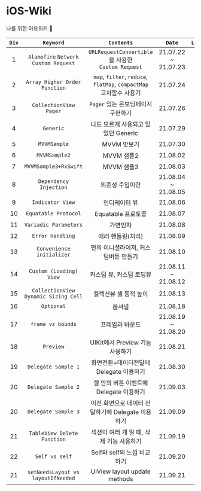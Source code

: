 # iOS-Wiki
나를 위한 아요위키 

|`Div`|`Keyword`|`Contents`|`Date`|`Link`|
|:--:|:--:|:--:|:--:|:--:|
|1|`Alamofire` `Network` `Custom Request`|`URLRequestConvertible`을 사용한 <br/> `Custom Request`|21.07.22 ~ 21.07.23|-|
|2|`Array Higher Order Function`|`map`, `filter`, `reduce`, `flatMap`, `compactMap` <br/> 고차함수 사용기 |21.07.24|-|
|3|`CollectionView` `Pager`|`Pager` 있는 온보딩페이지 구현하기 |21.07.26|[🔖](https://github.com/Taehyeon-Kim/iOS-Wiki/tree/master/OnboardingSample)|
|4|`Generic`|나도 모르게 사용되고 있었던 Generic|21.07.29|[🔖](https://github.com/Taehyeon-Kim/iOS-Wiki/blob/master/Generic.md)|
|5|`MVVMSample`|MVVM 맛보기|21.07.30|-|
|6|`MVVMSample2`|MVVM 샘플2 |21.08.02|-|
|7|`MVVMSample3+RxSwift`|MVVM 샘플3|21.08.03|-|
|8|`Dependency Injection`|의존성 주입이란|21.08.04 ~ 21.08.05|-|
|9|`Indicator View`|인디케이터 뷰|21.08.06|-|
|10|`Equatable Protocol`|Equatable 프로토콜|21.08.07|[🔖](https://github.com/Taehyeon-Kim/iOS-Wiki/tree/master/EquatableProtocol.playground)|
|11|`Variadic Parameters`|가변인자|21.08.08|[🔖](https://github.com/Taehyeon-Kim/iOS-Wiki/blob/master/Variadic%2BParameter.md)|
|12|`Error Handling`|에러 핸들링(처리)|21.08.09|[🔖](https://github.com/Taehyeon-Kim/iOS-Wiki/tree/master/ErrorHandling)|
|13|`Convenience initializer`|편의 이니셜라이저, 커스텀버튼 만들기|21.08.10|[🔖](https://github.com/Taehyeon-Kim/iOS-Wiki/blob/master/CustomViewSample/Convenience%2Binitializer.md)|
|14|`Custom (Loading) View`|커스텀 뷰, 커스텀 로딩뷰|21.08.11 ~ 21.08.12|[🔖](https://github.com/Taehyeon-Kim/iOS-Wiki/blob/master/CustomLoadingView/CustomLoadingView.md)|
|15|`CollectionView Dynamic Sizing Cell`|컬렉션뷰 셀 동적 높이|21.08.13|-|
|16|`Optional`|옵셔널|21.08.18|-|
|17|`frame vs bounds`|프레임과 바운드|21.08.19 ~ 21.08.20|-|
|18|`Preview`|UIKit에서 Preview 기능 사용하기|21.08.21|-|
|19|`Delegate Sample 1`|화면전환+데이터전달에 Delegate 이용하기|21.08.30|-|
|20|`Delegate Sample 2`|셀 안의 버튼 이벤트에 Delegate 이용하기|21.09.03|-|
|20|`Delegate Sample 3`|이전 화면으로 데이터 전달하기에 Delegate 이용하기|21.09.09|-|
|21|`TableView Delete Function`|섹션이 여러 개 일 때, 삭제 기능 사용하기|21.09.19|-|
|22|`Self vs self`|Self와 self의 느낌 비교하기|21.09.20|-|
|21|`setNeedsLayout vs layoutIfNeeded`|UIView layout update methods|21.09.21|-|
